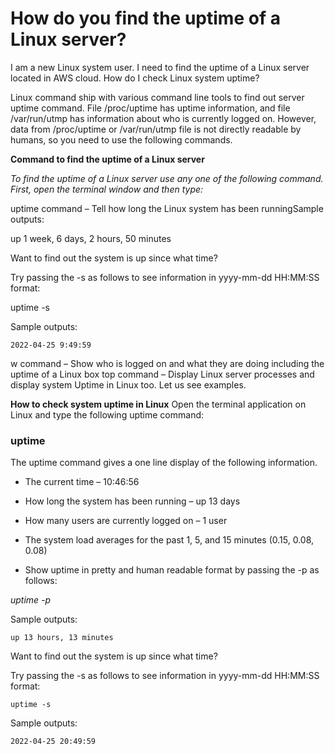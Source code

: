 
# How do you find the uptime of a Linux server?

I  am a new Linux system user. I need to find the uptime of a Linux server located in AWS cloud. How do I check Linux system uptime?

Linux command ship with various command line tools to find out server uptime command. File /proc/uptime has uptime information, and file /var/run/utmp has information about who is currently logged on. However, data from /proc/uptime or /var/run/utmp file is not directly readable by humans, so you need to use the following commands.



**Command to find the uptime of a Linux server**


*To find the uptime of a Linux server use any one of the following command. First, open the terminal window and then type:*

uptime command – Tell how long the Linux system has been runningSample outputs:

up 1 week, 6 days, 2 hours, 50 minutes

Want to find out the system is up since what time?

Try passing the -s as follows to see information in yyyy-mm-dd HH:MM:SS format:

uptime -s

Sample outputs:

`2022-04-25 9:49:59`

w command – Show who is logged on and what they are doing including the uptime of a Linux box
top command – Display Linux server processes and display system Uptime in Linux too.
Let us see examples.

**How to check system uptime in Linux**
Open the terminal application on Linux and type the following uptime command:

### uptime

The uptime command gives a one line display of the following information.

* The current time – 10:46:56

* How long the system has been running – up 13 days

* How many users are currently logged on – 1 user

* The system load averages for the past 1, 5, and 15 minutes (0.15, 0.08, 0.08)

* Show uptime in pretty and human readable format by passing the -p as follows:

*uptime -p*

Sample outputs:

`up 13 hours, 13 minutes`

Want to find out the system is up since what time?

Try passing the -s as follows to see information in yyyy-mm-dd HH:MM:SS format:

`uptime -s`

Sample outputs:

`2022-04-25 20:49:59`
